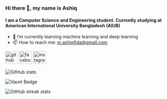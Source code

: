 ### Hi there 👋, my name is Ashiq
#### I am a Computer Science and Engineering student. Currently studying at American International University Bangladesh (AIUB) 

- 🌱 I’m currently learning machine learning and deep learning 
- 📫 How to reach me: m.ashiqfida@gmail.com 


[<img src='https://cdn.jsdelivr.net/npm/simple-icons@3.0.1/icons/github.svg' alt='github' height='40'>](https://github.com/mahmud-ashiq)  [<img src='https://cdn.jsdelivr.net/npm/simple-icons@3.0.1/icons/facebook.svg' alt='facebook' height='40'>](https://www.facebook.com/mahmud.ashiq.7)  [<img src='https://cdn.jsdelivr.net/npm/simple-icons@3.0.1/icons/instagram.svg' alt='instagram' height='40'>](https://www.instagram.com/mahmud.ashiq/)  

![GitHub stats](https://github-readme-stats.vercel.app/api?username=mahmud-ashiq&show_icons=true)  

![Vaunt Badge](https://api.vaunt.dev/v1/github/entities/mahmud-ashiq/contributions?format=svg&private=false)  

![GitHub streak stats](https://streak-stats.demolab.com/?user=mahmud-ashiq)  

